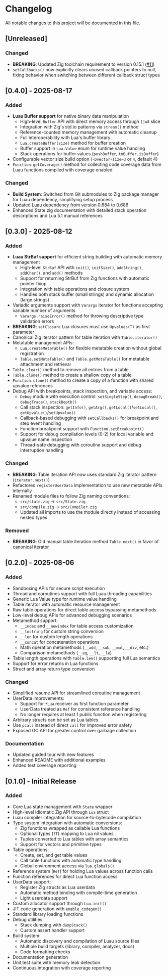 # Changelog

All notable changes to this project will be documented in this file.

## [Unreleased]

### Changed
- **BREAKING**: Updated Zig toolchain requirement to version 0.15.1 ([#11](https://github.com/mxpv/luaz/issues/11))
- `setCallbacks()` now explicitly clears unused callback pointers to null, fixing behavior when switching between different callback struct types

## [0.4.0] - 2025-08-17

### Added
- **Luau Buffer support** for native binary data manipulation
  - High-level `Buffer` API with direct memory access through `[]u8` slice
  - Integration with Zig's std.io patterns via `stream()` method
  - Reference-counted memory management with automatic cleanup
  - Full interoperability with Lua's buffer library
  - `Lua.createBuffer(size)` method for buffer creation
  - Buffer support in `Lua.Value` enum for runtime value handling
  - Stack operations for buffer values (`pushBuffer`, `toBuffer`, `isBuffer`)
- Configurable vector size build option (`-Dvector-size=3` or `4`, default 4)
- `Function.getCoverage()` method for collecting code coverage data from Luau functions compiled with coverage enabled

### Changed
- **Build System**: Switched from Git submodules to Zig package manager for Luau dependency, simplifying setup process
- Updated Luau dependency from version 0.684 to 0.686
- Enhanced State.zig documentation with detailed stack operation descriptions and Lua 5.1 manual references

## [0.3.0] - 2025-08-12

### Added
- **Luau StrBuf support** for efficient string building with automatic memory management
  - High-level `StrBuf` API with `init()`, `initSize()`, `addString()`, `addChar()`, and `add()` methods
  - Support for returning StrBuf from Zig functions with automatic pointer fixup
  - Integration with table operations and closure system
  - Handles both stack buffer (small strings) and dynamic allocation (large strings)
- Variadic arguments support with `Varargs` iterator for functions accepting variable number of arguments
  - `Varargs.raiseError()` method for throwing descriptive type validation errors
- **BREAKING**: `setClosure` Lua closures must use `Upvalues(T)` as first parameter
- Canonical Zig iterator pattern for table iteration with `Table.iterator()`
- Metatable management APIs:
  - `Lua.createMetaTable()` for flexible metatable creation without global registration
  - `Table.setMetaTable()` and `Table.getMetaTable()` for metatable attachment and retrieval
- `Table.clear()` method to remove all entries from a table
- `Table.clone()` method to create a shallow copy of a table
- `Function.clone()` method to create a copy of a function with shared upvalue references
- Debug API with breakpoints, stack inspection, and variable access:
  - `Debug` module with execution control: `setSingleStep()`, `debugBreak()`, `debugTrace()`, `stackDepth()`
  - Call stack inspection: `getInfo()`, `getArg()`, `getLocal()`/`setLocal()`, `getUpvalue()`/`setUpvalue()`
  - Callback-based debugging with `setCallbacks()` for breakpoint and step event handling
  - Function breakpoint support with `Function.setBreakpoint()`
  - Support for debug compilation levels (0-2) for local variable and upvalue name inspection
  - Thread-safe debugging with coroutine support and debug interruption handling

### Changed
- **BREAKING**: Table iteration API now uses standard Zig iterator pattern (`iterator.next()`)
- Refactored `registerUserData` implementation to use new metatable APIs internally
- Renamed module files to follow Zig naming conventions:
  - `src/state.zig` → `src/State.zig`
  - `src/compile.zig` → `src/Compiler.zig`
  - Updated all imports to use the module directly instead of accessing nested types

### Removed
- **BREAKING**: Old manual table iteration method `Table.next()` in favor of canonical iterator

## [0.2.0] - 2025-08-06

### Added
- Sandboxing APIs for secure script execution
- Thread and coroutines support with full Luau threading capabilities
- Generic Lua Value type for runtime value handling
- Table iterator with automatic resource management
- Raw table operations for direct table access bypassing metamethods
- Low-level debug APIs for advanced debugging scenarios
- Metamethod support:
  - `__index` and `__newindex` for table access customization
  - `__tostring` for custom string conversion
  - `__len` for custom length operations
  - `__concat` for concatenation operations
  - Math operation metamethods (`__add`, `__sub`, `__mul`, `__div`, etc.)
  - Comparison metamethods (`__eq`, `__lt`, `__le`)
- Table length operations with `Table.len()` supporting full Lua semantics
- Support for error returns in Lua functions
- Struct and array return type conversion

### Changed
- Simplified resume API for streamlined coroutine management
- UserData improvements:
  - Support for `*Lua` receiver as first function parameter
  - UserData treated as `Ref` for consistent reference handling
  - No longer requires at least 1 public function when registering
- Arbitrary structs can be set as Lua tables
- Use `pcall` instead of direct `call` for improved error safety
- Exposed GC API for greater control over garbage collection

### Documentation
- Updated guided tour with new features
- Enhanced README with additional examples
- Added test coverage reporting

## [0.1.0] - Initial Release

### Added
- Core Lua state management with `State` wrapper
- High-level idiomatic Zig API through `Lua` struct
- Luau compiler integration for source-to-bytecode compilation
- Type system integration with automatic conversions:
  - Zig functions wrapped as callable Lua functions
  - Optional types (`?T`) mapping to Lua nil values
  - Tuples converted to Lua tables with array semantics
  - Support for vectors and primitive types
- Table operations:
  - Create, set, and get table values
  - Call table functions with automatic type handling
  - Global environment access via `lua.globals()`
- Reference system (`Ref`) for holding Lua values across function calls
- Function references for direct Lua function access
- UserData support:
  - Register Zig structs as Lua userdata
  - Automatic method binding with compile-time generation
  - Light userdata support
- Custom allocator support through `Lua.init()`
- JIT code generation with `enable_codegen()`
- Standard library loading functions
- Debug utilities:
  - Stack dumping with `dumpStack()`
  - Custom assert handler support
- Build system:
  - Automatic discovery and compilation of Luau source files
  - Multiple build targets (library, compiler, analyzer, docs)
  - Code formatting checks
- Documentation generation
- Unit test suite with memory leak detection
- Continuous integration with coverage reporting